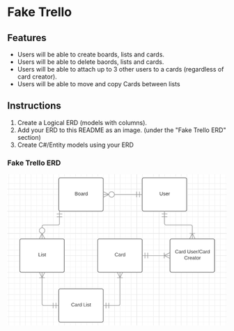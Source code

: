 # Fake Trello

## Features

- Users will be able to create boards, lists and cards.
- Users will be able to delete baords, lists and cards.
- Users will be able to attach up to 3 other users to a cards (regardless of card creator).
- Users will be able to move and copy Cards between lists


## Instructions

1. Create a Logical ERD (models with columns).
2. Add your ERD to this README as an image. (under the "Fake Trello ERD" section)
2. Create C#/Entity models using your ERD


### Fake Trello ERD

![ERD](/FakeTrelloBoardERD.png)

